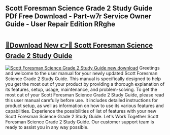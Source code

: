 ## Scott Foresman Science Grade 2 Study Guide PDf Free Download - Part-w7r Service Owner Guide - User Repair Edition RRghe

# <h2><a href="http://bc53113.oget.top/?id=Scott+Foresman+Science+Grade+2+Study+Guide">🔗Download New 👉🔴 Scott Foresman Science Grade 2 Study Guide</a></h2>

[![Scott Foresman Science Grade 2 Study Guide new download](https://i.imgur.com/5g1atiW.png)](http://bc53113.oget.top/?id=Scott+Foresman+Science+Grade+2+Study+Guide)
Greetings and welcome to the user manual for your newly updated Scott Foresman Science Grade 2 Study Guide. This manual is specifically designed to help you get the most out of your product by providing a thorough explanation of its features, setup, usage, maintenance, and problem-solving. To get the most out of your Scott Foresman Science Grade 2 Study Guide, please read this user manual carefully before use. It includes detailed instructions for product setup, as well as information on how to use its various features and capabilities. Experience the possibilities of list of features with your new Scott Foresman Science Grade 2 Study Guide. Let's Work Together Scott Foresman Science Grade 2 Study Guide. Our customer support team is ready to assist you in any way possible.
